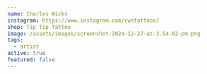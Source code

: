 ```yaml
---
name: Charles Wicks
instagram: https://www.instagram.com/cwstattoos/
shop: Tip Tip Tattoo
image: /assets/images/screenshot-2024-12-27-at-3.54.02-pm.png
tags:
  - artist
active: true
featured: false
---
```

